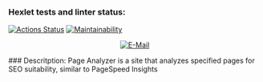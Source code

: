 ### Hexlet tests and linter status:
[![Actions Status](https://github.com/Kloym/python-project-83/actions/workflows/hexlet-check.yml/badge.svg)](https://github.com/Kloym/python-project-83/actions)
[![Maintainability](https://api.codeclimate.com/v1/badges/243c8fb73479ed6d03a3/maintainability)](https://codeclimate.com/github/Kloym/python-project-83/maintainability)
&nbsp;<div align="center">
[![E-Mail](https://img.shields.io/badge/email-reveal-2a8?style=flat-square&logo=gmail&logoColor=white)](mailto:iserifom@mail.ru)
</div>
### Descritption:
Page Analyzer is a site that analyzes specified pages for SEO suitability, similar to PageSpeed ​​Insights
